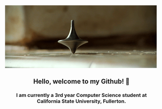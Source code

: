 ![image](K2m.gif)

<h2 align=center>Hello, welcome to my Github! 👋 </h2>
<h3 align=center>I am currently a 3rd year Computer Science student at California State University, Fullerton. </h3>
